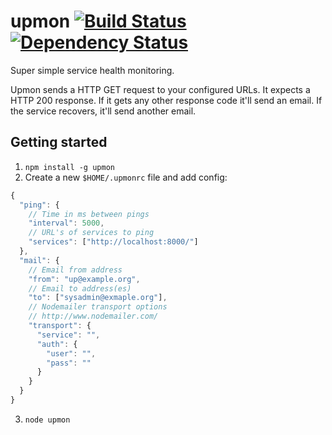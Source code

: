 # upmon [![Build Status](https://travis-ci.org/alanshaw/up.svg?branch=master)](https://travis-ci.org/alanshaw/up) [![Dependency Status](https://david-dm.org/alanshaw/up.svg?style=flat)](https://david-dm.org/alanshaw/up)
Super simple service health monitoring.

Upmon sends a HTTP GET request to your configured URLs. It expects a HTTP 200 response. If it gets any other response code it'll send an email. If the service recovers, it'll send another email.

## Getting started

1. `npm install -g upmon`
2. Create a new `$HOME/.upmonrc` file and add config:

```js
{
  "ping": {
    // Time in ms between pings
    "interval": 5000,
    // URL's of services to ping
    "services": ["http://localhost:8000/"]
  },
  "mail": {
    // Email from address
    "from": "up@example.org",
    // Email to address(es)
    "to": ["sysadmin@exmaple.org"],
    // Nodemailer transport options
    // http://www.nodemailer.com/
    "transport": { 
      "service": "",
      "auth": {
        "user": "",
        "pass": ""
      } 
    }
  }
}
```

3. `node upmon`

